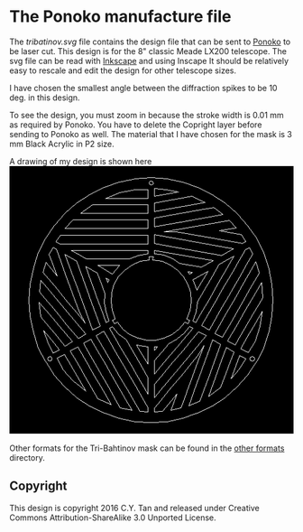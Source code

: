# The Ponoko manufacture file

The _tribatinov.svg_ file contains the design file that can be sent to
[Ponoko](http://www.ponoko.com) to be laser cut. This design is for
the 8" classic Meade LX200 telescope. The svg file can be read with
[Inkscape](https://inkscape.org/en/) and using Inscape It should be
relatively easy to rescale and edit the design for other telescope sizes.

I have chosen the smallest angle between the diffraction spikes to be
10 deg. in this design.

To see the design, you must zoom in because the stroke width is 0.01
mm as required by Ponoko. You have to delete the Copright layer before
sending to Ponoko as well. The material that I have chosen for the mask is 3
mm Black Acrylic in P2 size.

A drawing of my design is shown here
![Tri-Bahtinov drawing](https://github.com/cytan299/tribahtinov/blob/master/pics/tribahtinov_dwg.png)

Other formats for the Tri-Bahtinov mask can be found in the
[other formats](https://github.com/cytan299/tribahtinov/blob/master/other_formats) directory.

## Copyright

This design is copyright 2016 C.Y. Tan and released under Creative Commons
Attribution-ShareAlike 3.0 Unported License.
